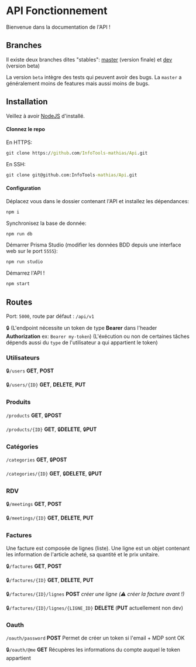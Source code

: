 # API Fonctionnement
Bienvenue dans la documentation de l'API !

## Branches
Il existe deux branches dites "stables": [master](https://github.com/InfoTools-mathias/Api/tree/master) (version finale) et [dev](https://github.com/InfoTools-mathias/Api/tree/dev) (version beta)

La version `beta` intègre des tests qui peuvent avoir des bugs.
La `master` a généralement moins de features mais aussi moins de bugs.

## Installation
Veillez à avoir [NodeJS](https://nodejs.org/en/) d'installé.

#### Clonnez le repo

En HTTPS:
```cmd
git clone https://github.com/InfoTools-mathias/Api.git
```

En SSH:
```cmd
git clone git@github.com:InfoTools-mathias/Api.git
```
#### Configuration

Déplacez vous dans le dossier contenant l'API et installez les dépendances:
```cmd
npm i
```

Synchronisez la base de donnée:
```cmd
npm run db
```

Démarrer Prisma Studio (modifier les données BDD depuis une interface web sur le port `5555`):
```cmd
npm run studio
```

Démarrez l'API !
```cmd
npm start
```

## Routes
Port: `5000`, route par défaut : `/api/v1`

🔒 (L'endpoint nécessite un token de type **Bearer** dans l'header **Authorization** ex: `Bearer my-token`) (L'éxécution ou non de certaines tâches dépends aussi du `type` de l'utilisateur a qui appartient le token)

### Utilisateurs

🔒`/users` **GET**, **POST**

🔒`/users/{ID}` **GET**, **DELETE**, **PUT**

### Produits

`/products` **GET**, 🔒**POST**

`/products/{ID}` **GET**, 🔒**DELETE**, 🔒**PUT**

### Catégories

`/categories` **GET**, 🔒**POST**

`/categories/{ID}` **GET**, 🔒**DELETE**, 🔒**PUT**


### RDV

🔒`/meetings` **GET**, **POST**

🔒`/meetings/{ID}` **GET**, **DELETE**, **PUT**


### Factures

Une facture est composée de lignes (liste). Une ligne est un objet contenant les information de l'article acheté, sa quantité et le prix unitaire.

🔒`/factures` **GET**, **POST**

🔒`/factures/{ID}` **GET**, **DELETE**, **PUT**

🔒`/factures/{ID}/lignes` **POST** *créer une ligne (:warning: créer la facture avant !)*

🔒`/factures/{ID}/lignes/{LIGNE_ID}` **DELETE** (**PUT** actuellement non dev)


### Oauth

`/oauth/password` **POST** Permet de créer un token si l'email + MDP sont OK

🔒`/oauth/@me` **GET** Récupères les informations du compte auquel le token appartient


